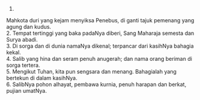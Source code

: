 1.
Mahkota duri yang kejam menyiksa Penebus,
di ganti tajuk pemenang yang agung dan kudus.
<br>
2.
Tempat tertinggi yang baka padaNya diberi,
Sang Maharaja semesta dan Surya abadi.
<br>
3.
Di sorga dan di dunia namaNya dikenal;
terpancar dari kasihNya bahagia kekal.
<br>
4.
Salib yang hina dan seram penuh anugerah;
dan nama orang beriman di sorga tertera.
<br>
5.
Mengikut Tuhan, kita pun sengsara dan menang.
Bahagialah yang bertekun di dalam kasihNya.
<br>
6.
SalibNya pohon alhayat, pembawa kurnia,
penuh harapan dan berkat, pujian umatNya.